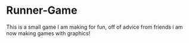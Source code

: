 # Runner-Game
This is a small game I am making for fun, off of advice from friends i am now making games with graphics!
